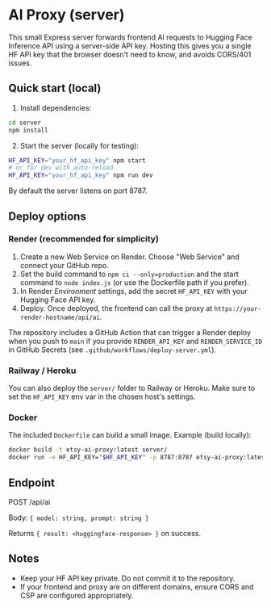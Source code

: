 # AI Proxy (server)

This small Express server forwards frontend AI requests to Hugging Face Inference API using a server-side API key. Hosting this gives you a single HF API key that the browser doesn't need to know, and avoids CORS/401 issues.

## Quick start (local)

1. Install dependencies:

```bash
cd server
npm install
```

2. Start the server (locally for testing):

```bash
HF_API_KEY="your_hf_api_key" npm start
# or for dev with auto-reload
HF_API_KEY="your_hf_api_key" npm run dev
```

By default the server listens on port 8787.

## Deploy options

### Render (recommended for simplicity)

1. Create a new Web Service on Render. Choose "Web Service" and connect your GitHub repo.
2. Set the build command to `npm ci --only=production` and the start command to `node index.js` (or use the Dockerfile path if you prefer).
3. In Render *Environment* settings, add the secret `HF_API_KEY` with your Hugging Face API key.
4. Deploy. Once deployed, the frontend can call the proxy at `https://your-render-hostname/api/ai`.

The repository includes a GitHub Action that can trigger a Render deploy when you push to `main` if you provide `RENDER_API_KEY` and `RENDER_SERVICE_ID` in GitHub Secrets (see `.github/workflows/deploy-server.yml`).

### Railway / Heroku

You can also deploy the `server/` folder to Railway or Heroku. Make sure to set the `HF_API_KEY` env var in the chosen host's settings.

### Docker

The included `Dockerfile` can build a small image. Example (build locally):

```bash
docker build -t etsy-ai-proxy:latest server/
docker run -e HF_API_KEY="$HF_API_KEY" -p 8787:8787 etsy-ai-proxy:latest
```

## Endpoint

POST /api/ai

Body: `{ model: string, prompt: string }`

Returns `{ result: <huggingface-response> }` on success.

## Notes

- Keep your HF API key private. Do not commit it to the repository.
- If your frontend and proxy are on different domains, ensure CORS and CSP are configured appropriately.
